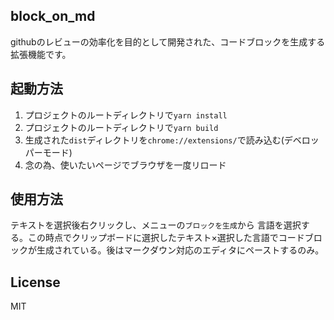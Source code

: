 ## block_on_md
githubのレビューの効率化を目的として開発された、コードブロックを生成する拡張機能です。

## 起動方法
1. プロジェクトのルートディレクトリで`yarn install`
2. プロジェクトのルートディレクトリで`yarn build`
3. 生成された`dist`ディレクトリを`chrome://extensions/`で読み込む(デベロッパーモード)
4. 念の為、使いたいページでブラウザを一度リロード

## 使用方法
テキストを選択後右クリックし、メニューの`ブロックを生成`から
言語を選択する。この時点でクリップボードに選択したテキスト×選択した言語でコードブロックが生成されている。後はマークダウン対応のエディタにペーストするのみ。

## License
MIT
